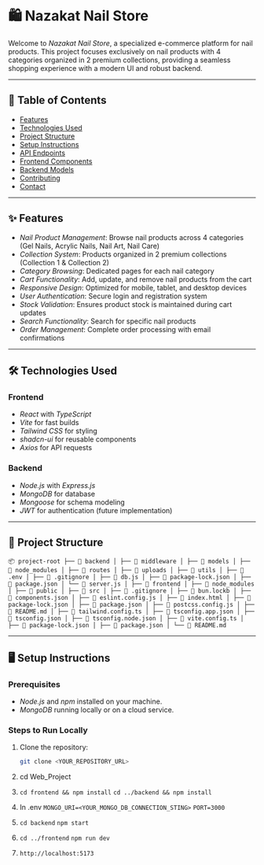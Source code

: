 # 🛍 Nazakat Nail Store

Welcome to *Nazakat Nail Store*, a specialized e-commerce platform for nail products. This project focuses exclusively on nail products with 4 categories organized in 2 premium collections, providing a seamless shopping experience with a modern UI and robust backend.

---

## 📖 Table of Contents

- [Features](#features)
- [Technologies Used](#technologies-used)
- [Project Structure](#project-structure)
- [Setup Instructions](#setup-instructions)
- [API Endpoints](#api-endpoints)
- [Frontend Components](#frontend-components)
- [Backend Models](#backend-models)
- [Contributing](#contributing)
- [Contact](#contact)

---

## ✨ Features

- *Nail Product Management*: Browse nail products across 4 categories (Gel Nails, Acrylic Nails, Nail Art, Nail Care)
- *Collection System*: Products organized in 2 premium collections (Collection 1 & Collection 2)
- *Category Browsing*: Dedicated pages for each nail category
- *Cart Functionality*: Add, update, and remove nail products from the cart
- *Responsive Design*: Optimized for mobile, tablet, and desktop devices
- *User Authentication*: Secure login and registration system
- *Stock Validation*: Ensures product stock is maintained during cart updates
- *Search Functionality*: Search for specific nail products
- *Order Management*: Complete order processing with email confirmations

---

## 🛠 Technologies Used

### Frontend
- *React* with *TypeScript*
- *Vite* for fast builds
- *Tailwind CSS* for styling
- *shadcn-ui* for reusable components
- *Axios* for API requests

### Backend
- *Node.js* with *Express.js*
- *MongoDB* for database
- *Mongoose* for schema modeling
- *JWT* for authentication (future implementation)

---

## 📂 Project Structure

<pre><code>📦 project-root ├── 📁 backend │ ├── 📁 middleware │ ├── 📁 models │ ├── 📁 node_modules │ ├── 📁 routes │ ├── 📁 uploads │ ├── 📁 utils │ ├── 📄 .env │ ├── 📄 .gitignore │ ├── 📄 db.js │ ├── 📄 package-lock.json │ ├── 📄 package.json │ └── 📄 server.js │ ├── 📁 frontend │ ├── 📁 node_modules │ ├── 📁 public │ ├── 📁 src │ ├── 📄 .gitignore │ ├── 📄 bun.lockb │ ├── 📄 components.json │ ├── 📄 eslint.config.js │ ├── 📄 index.html │ ├── 📄 package-lock.json │ ├── 📄 package.json │ ├── 📄 postcss.config.js │ ├── 📄 README.md │ ├── 📄 tailwind.config.ts │ ├── 📄 tsconfig.app.json │ ├── 📄 tsconfig.json │ ├── 📄 tsconfig.node.json │ ├── 📄 vite.config.ts │ ├── 📄 package-lock.json │ ├── 📄 package.json │ └── 📄 README.md </code></pre>
---

## 🖥 Setup Instructions

### Prerequisites
- *Node.js* and *npm* installed on your machine.
- *MongoDB* running locally or on a cloud service.

### Steps to Run Locally

1. Clone the repository:
   ```bash
   git clone <YOUR_REPOSITORY_URL>

2. cd Web_Project

3. `cd frontend && npm install`
   `cd ../backend && npm install`
4. In .env
    `MONGO_URI=<YOUR_MONGO_DB_CONNECTION_STING>`
    `PORT=3000`
5. `cd backend`
   `npm start`
6. `cd ../frontend`
   `npm run dev`
7. `http://localhost:5173`

